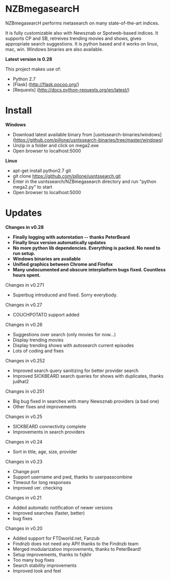 **NZBmegasearcH** 
======================

NZBmegasearcH performs metasearch on many state-of-the-art indices.

It is fully customizable also with Newsznab or Spotweb-based indices. It supports CP and SB, retreives trending movies and shows, gives appropriate search suggestions.
It is python based and it works on linux, mac, win. Windows binaries are also available.

**Latest version is 0.28**

This project makes use of:

- Python 2.7
- [Flask] (http://flask.pocoo.org/)
- [Requests] (http://docs.python-requests.org/en/latest/)



Install
================

**Windows**

- Download latest available binary from [usntssearch-binaries/windows] (https://github.com/pillone/usntssearch-binaries/tree/master/windows)
- Unzip in a folder and click on mega2.exe
- Open browser to localhost:5000

**Linux**

- apt-get install python2.7 git 
- git clone https://github.com/pillone/usntssearch.git
- Enter in the usntssearch/NZBmegasearch directory and run "python mega2.py" to start 
- Open browser to localhost:5000


Updates
================

**Changes in v0.28**

- **Finally logging with autorotation -- thanks PeterBeard**
- **Finally linux version automatically updates**
- **No more python lib dependencies. Everything is packed. No need to run setup.**
- **Windows binaries are available**
- **Unified graphics between Chrome and Firefox**
- **Many undocumented and obscure interplatform bugs fixed. Countless hours spent.**

Changes in v0.271

- Superbug introduced and fixed. Sorry everybody.

Changes in v0.27

- COUCHPOTATO support added

Changes in v0.26

- Suggestions over search (only movies for now...)
- Display trending movies
- Display trending shows with autosearch current episodes
- Lots of coding and fixes

Changes in v0.252

- Improved search query sanitizing for better provider search 
- Improved SICKBEARD search queries for shows with duplicates, thanks judhat2

Changes in v0.251

- Big bug fixed in searches with many Newsznab providers (a bad one)
- Other fixes and improvements

Changes in v0.25

- SICKBEARD connectivity complete
- Improvements in search providers

Changes in v0.24

- Sort in title, age, size, provider

Changes in v0.23

- Change port
- Support username and pwd, thanks to userpasscombine
- Timeout for long responses
- Improved ver. checking


Changes in v0.21

- Added automatic notification of newer versions
- Improved searches (faster, better)
- bug fixes

Changes in v0.20

- Added support for FTDworld.net, Fanzub
- Findnzb does not need any API! thanks to the Findnzb team
- Merged modularization improvements, thanks to PeterBeard!
- Setup improvements, thanks to fxjkhr
- Too many bug fixes
- Search stability improvements
- Improved look and feel

